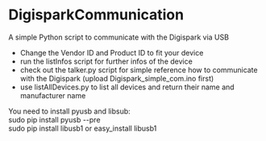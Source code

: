 # DigisparkCommunication
A simple Python script to communicate with the Digispark via USB

- Change the Vendor ID and Product ID to fit your device
- run the listInfos script for further infos of the device
- check out the talker.py script for simple reference how to communicate with the Digispark (upload Digispark_simple_com.ino first)
- use listAllDevices.py to list all devices and return their name and manufacturer name

You need to install pyusb and libsub:<br>
sudo pip install pyusb --pre<br>
sudo pip install libusb1 or easy_install libusb1
